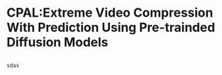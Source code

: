 # CPAL:Extreme Video Compression With Prediction Using Pre-trainded Diffusion Models 
##
```
sdas
```
